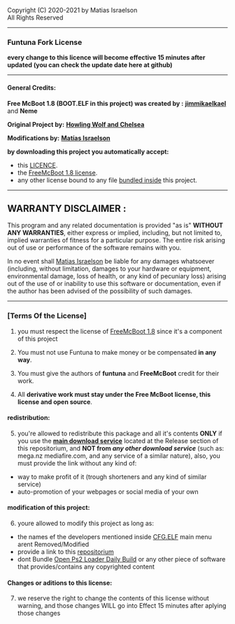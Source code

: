 

   Copyright (C) 2020-2021 by Matias Israelson        
   All Rights Reserved                                                   
***





### Funtuna Fork License

__every change to this licence will become effective __15 minutes__ after updated (you can check the update date here at github)__


***
#### General Credits:
__Free McBoot 1.8 (BOOT.ELF in this project) was created by :__ [__jimmikaelkael__](https://github.com/jimmikaelkael) and __Neme__         
 
__Original Project by:__ [__Howling Wolf and Chelsea__](https://github.com/HowlingWolfHWC)
 
 __Modifications by:__ [__Matías Israelson__](https://github.com/israpps)
 

 
 __by downloading this project you automatically accept:__
 + this [LICENCE](https://github.com/israpps/Funtuna-Fork/blob/main/LICENSE.MD).
 + the [FreeMcBoot 1.8 license](https://github.com/TnA-Plastic/FreeMcBoot/blob/master/LICENSE.txt).
 + any other license bound to any file [bundled inside](https://github.com/israpps/Funtuna-Fork/releases) this project.
 
 
 ***

 ##  __WARRANTY DISCLAIMER__ :



   This program and any related documentation is provided "as is"
 __WITHOUT ANY WARRANTIES__, either express or implied, including, but not
 limited to, implied warranties of fitness for a particular purpose. The
 entire risk arising out of use or performance of the software remains with
 you.

   In no event shall [Matias Israelson](https://github.com/israpps) be liable for any damages whatsoever
 (including, without limitation, damages to your hardware or equipment,
 environmental damage, loss of health, or any kind of pecuniary loss)
 arising out of the use of or inability to use this software or
 documentation, even if the author has been advised of the possibility of
 such damages.

 
 
 
***
 
 ### [Terms Of the License]
 
 1. you must respect the license of [FreeMcBoot 1.8](https://github.com/TnA-Plastic/FreeMcBoot/blob/master/LICENSE.txt) since it's a component of this project
 
 2. You must not use Funtuna to make money or be compensated __in any way__.
 3. You must give the authors of __funtuna__ and __FreeMcBoot__ credit for their work.
 4. All __derivative work must stay under the Free McBoot license, this license and open source__.


#### redistribution:

 5. you're allowed to redistribute this package and all it's contents __ONLY__ if you use the [__main download service__](https://github.com/israpps/Funtuna-Fork/releases) located at the Release section of this repositorium, and __NOT from *any other download service*__ (such as: mega.nz mediafire.com, and any service of a similar nature), also, you must provide the link without any kind of:
 + way to make profit of it (trough shorteners and any kind of similar service)
 + auto-promotion of your webpages or social media of your own

#### modification of this project:
 6. youre allowed to modify this project as long as:
   + the names ef the developers mentioned inside [CFG.ELF](https://github.com/israpps/Funtuna-Fork/tree/main/FreeMcBoot-Configurator) main menu arent Removed/Modified
   + provide a link to this [repositorium](https://github.com/israpps/Funtuna-Fork)
   + dont Bundle [Open Ps2 Loader Daily Build](https://github.com/Jay-Jay-OPL/OPL-Daily-Builds) or any other piece of software that provides/contains any copyrighted content
 
 #### Changes or aditions to this license:
 7. we reserve the right to change the contents of this license without warning, and those changes WILL go into Effect 15 minutes after aplying those changes
 
 
